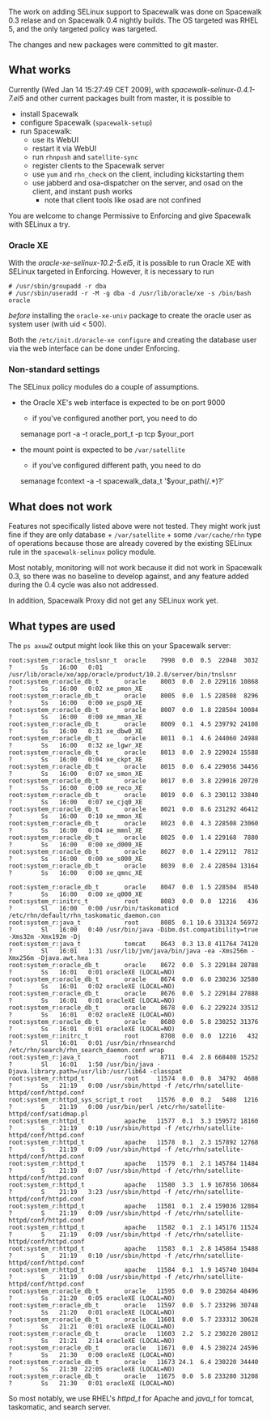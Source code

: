 
The work on adding SELinux support to Spacewalk was done on Spacewalk 0.3 relase and on Spacewalk 0.4 nightly builds. The OS targeted was RHEL 5, and the only targeted policy was targeted.

The changes and new packages were committed to git master.
## What works



Currently (Wed Jan 14 15:27:49 CET 2009), with *spacewalk-selinux-0.4.1-7.el5* and other current packages built from master, it is possible to

 * install Spacewalk
 * configure Spacewalk (`spacewalk-setup`)
 * run Spacewalk:
   * use its WebUI
   * restart it via WebUI
   * run `rhnpush` and `satellite-sync`
   * register clients to the Spacewalk server
   * use `yum` and `rhn_check` on the client, including kickstarting them
   * use jabberd and osa-dispatcher on the server, and osad on the client, and instant push works
     * note that client tools like osad are not confined

You are welcome to change Permissive to Enforcing and give Spacewalk with SELinux a try.
### Oracle XE



With the *oracle-xe-selinux-10.2-5.el5*, it is possible to run Oracle XE with SELinux targeted in Enforcing.
However, it is necessary to run


    # /usr/sbin/groupadd -r dba
    # /usr/sbin/useradd -r -M -g dba -d /usr/lib/oracle/xe -s /bin/bash oracle

*before* installing the `oracle-xe-univ` package to create the oracle user as system user (with uid < 500).

Both the `/etc/init.d/oracle-xe configure` and creating the database user via the web interface can be done under Enforcing.
### Non-standard settings



The SELinux policy modules do a couple of assumptions.

 * the Oracle XE's web interface is expected to be on port 9000
   * if you've configured another port, you need to do

    semanage port -a -t oracle_port_t -p tcp $your_port
 * the mount point is expected to be `/var/satellite`
   * if you've configured different path, you need to do

    semanage fcontext -a -t spacewalk_data_t '$your_path(/.*)?'
## What does not work



Features not specifically listed above were not tested. They might work just fine if they are only database + `/var/satellite` + some `/var/cache/rhn` type of operations because those are already covered by the existing SELinux rule in the `spacewalk-selinux` policy module.

Most notably, monitoring will not work because it did not work in Spacewalk 0.3, so there was no baseline to develop against, and any feature added during the 0.4 cycle was also not addressed.

In addition, Spacewalk Proxy did not get any SELinux work yet.
## What types are used



The `ps axuwZ` output might look like this on your Spacewalk server:


    root:system_r:oracle_tnslsnr_t  oracle    7998  0.0  0.5  22048  3032 ?        Ss   16:00   0:01 /usr/lib/oracle/xe/app/oracle/product/10.2.0/server/bin/tnslsnr
    root:system_r:oracle_db_t       oracle    8003  0.0  2.0 229116 10868 ?        Ss   16:00   0:02 xe_pmon_XE
    root:system_r:oracle_db_t       oracle    8005  0.0  1.5 228508  8296 ?        Ss   16:00   0:00 xe_psp0_XE
    root:system_r:oracle_db_t       oracle    8007  0.0  1.8 228504 10084 ?        Ss   16:00   0:00 xe_mman_XE
    root:system_r:oracle_db_t       oracle    8009  0.1  4.5 239792 24108 ?        Ss   16:00   0:31 xe_dbw0_XE
    root:system_r:oracle_db_t       oracle    8011  0.1  4.6 244060 24988 ?        Ss   16:00   0:32 xe_lgwr_XE
    root:system_r:oracle_db_t       oracle    8013  0.0  2.9 229024 15588 ?        Ss   16:00   0:04 xe_ckpt_XE
    root:system_r:oracle_db_t       oracle    8015  0.0  6.4 229056 34456 ?        Ss   16:00   0:07 xe_smon_XE
    root:system_r:oracle_db_t       oracle    8017  0.0  3.8 229016 20720 ?        Ss   16:00   0:00 xe_reco_XE
    root:system_r:oracle_db_t       oracle    8019  0.0  6.3 230112 33840 ?        Ss   16:00   0:07 xe_cjq0_XE
    root:system_r:oracle_db_t       oracle    8021  0.0  8.6 231292 46412 ?        Ss   16:00   0:10 xe_mmon_XE
    root:system_r:oracle_db_t       oracle    8023  0.0  4.3 228508 23060 ?        Ss   16:00   0:04 xe_mmnl_XE
    root:system_r:oracle_db_t       oracle    8025  0.0  1.4 229168  7880 ?        Ss   16:00   0:00 xe_d000_XE
    root:system_r:oracle_db_t       oracle    8027  0.0  1.4 229112  7812 ?        Ss   16:00   0:00 xe_s000_XE
    root:system_r:oracle_db_t       oracle    8039  0.0  2.4 228504 13164 ?        Ss   16:00   0:00 xe_qmnc_XE
    
    root:system_r:oracle_db_t       oracle    8047  0.0  1.5 228504  8540 ?        Ss   16:00   0:00 xe_q000_XE
    root:system_r:initrc_t          root      8083  0.0  0.0  12216   436 ?        Sl   16:00   0:00 /usr/bin/taskomaticd /etc/rhn/default/rhn_taskomatic_daemon.con
    root:system_r:java_t            root      8085  0.1 10.6 331324 56972 ?        Sl   16:00   0:40 /usr/bin/java -Dibm.dst.compatibility=true -Xms32m -Xmx192m -Dj
    root:system_r:java_t            tomcat    8643  0.3 13.8 411764 74120 ?        Sl   16:01   1:31 /usr/lib/jvm/java/bin/java -ea -Xms256m -Xmx256m -Djava.awt.hea
    root:system_r:oracle_db_t       oracle    8672  0.0  5.3 229184 28788 ?        Ss   16:01   0:01 oracleXE (LOCAL=NO)
    root:system_r:oracle_db_t       oracle    8674  0.0  6.0 230236 32580 ?        Ss   16:01   0:02 oracleXE (LOCAL=NO)
    root:system_r:oracle_db_t       oracle    8676  0.0  5.2 229184 27888 ?        Ss   16:01   0:01 oracleXE (LOCAL=NO)
    root:system_r:oracle_db_t       oracle    8678  0.0  6.2 229224 33512 ?        Ss   16:01   0:02 oracleXE (LOCAL=NO)
    root:system_r:oracle_db_t       oracle    8680  0.0  5.8 230252 31376 ?        Ss   16:01   0:01 oracleXE (LOCAL=NO)
    root:system_r:initrc_t          root      8708  0.0  0.0  12216   432 ?        Sl   16:01   0:01 /usr/bin/rhnsearchd /etc/rhn/search/rhn_search_daemon.conf wrap
    root:system_r:java_t            root      8711  0.4  2.8 668408 15252 ?        Sl   16:01   1:50 /usr/bin/java -Djava.library.path=/usr/lib:/usr/lib64 -classpat
    root:system_r:httpd_t           root     11574  0.0  0.8  34792  4608 ?        Ss   21:19   0:00 /usr/sbin/httpd -f /etc/rhn/satellite-httpd/conf/httpd.conf
    root:system_r:httpd_sys_script_t root    11576  0.0  0.2   5408  1216 ?        S    21:19   0:00 /usr/bin/perl /etc/rhn/satellite-httpd/conf/satidmap.pl
    root:system_r:httpd_t           apache   11577  0.1  3.3 159572 18160 ?        S    21:19   0:10 /usr/sbin/httpd -f /etc/rhn/satellite-httpd/conf/httpd.conf
    root:system_r:httpd_t           apache   11578  0.1  2.3 157892 12768 ?        S    21:19   0:09 /usr/sbin/httpd -f /etc/rhn/satellite-httpd/conf/httpd.conf
    root:system_r:httpd_t           apache   11579  0.1  2.1 145784 11484 ?        S    21:19   0:07 /usr/sbin/httpd -f /etc/rhn/satellite-httpd/conf/httpd.conf
    root:system_r:httpd_t           apache   11580  3.3  1.9 167856 10684 ?        S    21:19   3:23 /usr/sbin/httpd -f /etc/rhn/satellite-httpd/conf/httpd.conf
    root:system_r:httpd_t           apache   11581  0.1  2.4 159036 12864 ?        S    21:19   0:09 /usr/sbin/httpd -f /etc/rhn/satellite-httpd/conf/httpd.conf
    root:system_r:httpd_t           apache   11582  0.1  2.1 145176 11524 ?        S    21:19   0:09 /usr/sbin/httpd -f /etc/rhn/satellite-httpd/conf/httpd.conf
    root:system_r:httpd_t           apache   11583  0.1  2.8 145864 15488 ?        S    21:19   0:10 /usr/sbin/httpd -f /etc/rhn/satellite-httpd/conf/httpd.conf
    root:system_r:httpd_t           apache   11584  0.1  1.9 145740 10404 ?        S    21:19   0:08 /usr/sbin/httpd -f /etc/rhn/satellite-httpd/conf/httpd.conf
    root:system_r:oracle_db_t       oracle   11595  0.0  9.0 230264 48496 ?        Ss   21:20   0:05 oracleXE (LOCAL=NO)
    root:system_r:oracle_db_t       oracle   11597  0.0  5.7 233296 30748 ?        Ss   21:20   0:01 oracleXE (LOCAL=NO)
    root:system_r:oracle_db_t       oracle   11601  0.0  5.7 233312 30628 ?        Ss   21:21   0:01 oracleXE (LOCAL=NO)
    root:system_r:oracle_db_t       oracle   11603  2.2  5.2 230220 28012 ?        Ss   21:21   2:14 oracleXE (LOCAL=NO)
    root:system_r:oracle_db_t       oracle   11671  0.0  4.5 230224 24596 ?        Ss   21:30   0:00 oracleXE (LOCAL=NO)
    root:system_r:oracle_db_t       oracle   11673 24.1  6.4 230220 34440 ?        Ss   21:30  22:05 oracleXE (LOCAL=NO)
    root:system_r:oracle_db_t       oracle   11675  0.0  5.8 233280 31208 ?        Ss   21:30   0:01 oracleXE (LOCAL=NO)

So most notably, we use RHEL's *httpd_t* for Apache and *java_t* for tomcat, taskomatic, and search server.